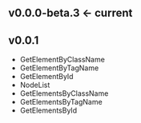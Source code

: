## v0.0.0-beta.3 <- current

## v0.0.1
* GetElementByClassName
* GetElementByTagName
* GetElementById
* NodeList
* GetElementsByClassName
* GetElementsByTagName
* GetElementsById
